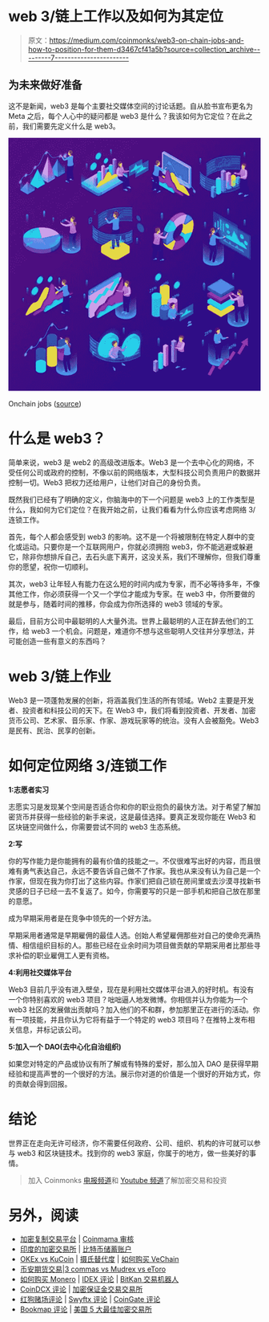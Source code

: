 # web 3/链上工作以及如何为其定位

> 原文：<https://medium.com/coinmonks/web3-on-chain-jobs-and-how-to-position-for-them-d3467cf41a5b?source=collection_archive---------7----------------------->

## 为未来做好准备

这不是新闻，web3 是每个主要社交媒体空间的讨论话题。自从脸书宣布更名为 Meta 之后，每个人心中的疑问都是 web3 是什么？我该如何为它定位？在此之前，我们需要先定义什么是 web3。

![](img/d1a456f8d0130c0f64110a5b9fcb4c4f.png)

Onchain jobs ([source](https://image.freepik.com/free-vector/isometric-glowing-business-analytics-icons-set-with-people-making-various-graphs-diagrams-3d-isolated-vector-illustration_1284-30862.jpg))

# 什么是 web3？

简单来说，web3 是 web2 的高级改进版本。Web3 是一个去中心化的网络，不受任何公司或政府的控制，不像以前的网络版本，大型科技公司负责用户的数据并控制一切。Web3 把权力还给用户，让他们对自己的身份负责。

既然我们已经有了明确的定义，你脑海中的下一个问题是 web3 上的工作类型是什么，我如何为它们定位？在我开始之前，让我们看看为什么你应该考虑网络 3/连锁工作。

首先，每个人都会感受到 web3 的影响。这不是一个将被限制在特定人群中的变化或运动。只要你是一个互联网用户，你就必须拥抱 web3，你不能逃避或躲避它，除非你想排斥自己，去石头底下离开，这没关系，我们不理解你，但我们尊重你的愿望，祝你一切顺利。

其次，web3 让年轻人有能力在这么短的时间内成为专家，而不必等待多年，不像其他工作，你必须获得一个又一个学位才能成为专家。在 web3 中，你所要做的就是参与，随着时间的推移，你会成为你所选择的 web3 领域的专家。

最后，目前方公司中最聪明的人大量外流。世界上最聪明的人正在辞去他们的工作，给 web3 一个机会。问题是，难道你不想与这些聪明人交往并分享想法，并可能创造一些有意义的东西吗？

# web 3/链上作业

Web3 是一项蓬勃发展的创新，将涵盖我们生活的所有领域。Web2 主要是开发者、投资者和科技公司的天下。在 Web3 中，我们将看到投资者、开发者、加密货币公司、艺术家、音乐家、作家、游戏玩家等的统治。没有人会被豁免。Web3 是民有、民治、民享的创新。

# 如何定位网络 3/连锁工作

**1:志愿者实习**

志愿实习是发现某个空间是否适合你和你的职业抱负的最快方法。对于希望了解加密货币并获得一些经验的新手来说，这是最佳选择。要真正发现你能在 Web3 和区块链空间做什么，你需要尝试不同的 web3 生态系统。

**2:写**

你的写作能力是你能拥有的最有价值的技能之一。不仅很难写出好的内容，而且很难有勇气表达自己，永远不要告诉自己做不了作家。我也从来没有认为自己是一个作家，但现在我为你打出了这些内容。作家们把自己锁在房间里或去沙漠寻找新书灵感的日子已经一去不复返了。如今，你需要写的只是一部手机和把自己放在那里的意愿。

成为早期采用者是在竞争中领先的一个好方法。

早期采用者通常是早期雇佣的最佳人选。创始人希望雇佣那些对自己的使命充满热情、相信组织目标的人。那些已经在业余时间为项目做贡献的早期采用者比那些寻求补偿的职业雇佣工人更有资格。

**4:利用社交媒体平台**

Web3 目前几乎没有进入壁垒，现在是利用社交媒体平台进入的好时机。有没有一个你特别喜欢的 web3 项目？咄咄逼人地发微博。你相信并认为你能为一个 web3 社区的发展做出贡献吗？加入他们的不和群，参加那里正在进行的活动。你有一项技能，并且你认为它将有益于一个特定的 web3 项目吗？在推特上发布相关信息，并标记该公司。

**5:加入一个 DAO(去中心化自治组织)**

如果您对特定的产品或协议有所了解或有特殊的爱好，那么加入 DAO 是获得早期经验和提高声誉的一个很好的方法。展示你对道的价值是一个很好的开始方式，你的贡献会得到回报。

# 结论

世界正在走向无许可经济，你不需要任何政府、公司、组织、机构的许可就可以参与 web3 和区块链技术。找到你的 web3 家庭，你属于的地方，做一些美好的事情。

> 加入 Coinmonks [电报频道](https://t.me/coincodecap)和 [Youtube 频道](https://www.youtube.com/c/coinmonks/videos)了解加密交易和投资

# 另外，阅读

*   [加密复制交易平台](/coinmonks/top-10-crypto-copy-trading-platforms-for-beginners-d0c37c7d698c) | [Coinmama 审核](/coinmonks/coinmama-review-ace5641bde6e)
*   [印度的加密交易所](/coinmonks/bitcoin-exchange-in-india-7f1fe79715c9) | [比特币储蓄账户](/coinmonks/bitcoin-savings-account-e65b13f92451)
*   [OKEx vs KuCoin](https://coincodecap.com/okex-kucoin) | [摄氏替代度](https://coincodecap.com/celsius-alternatives) | [如何购买 VeChain](https://coincodecap.com/buy-vechain)
*   [币安期货交易](https://coincodecap.com/binance-futures-trading)|[3 commas vs Mudrex vs eToro](https://coincodecap.com/mudrex-3commas-etoro)
*   [如何购买 Monero](https://coincodecap.com/buy-monero) | [IDEX 评论](https://coincodecap.com/idex-review) | [BitKan 交易机器人](https://coincodecap.com/bitkan-trading-bot)
*   [CoinDCX 评论](/coinmonks/coindcx-review-8444db3621a2) | [加密保证金交易交易所](https://coincodecap.com/crypto-margin-trading-exchanges)
*   [红狗赌场评论](https://coincodecap.com/red-dog-casino-review) | [Swyftx 评论](https://coincodecap.com/swyftx-review) | [CoinGate 评论](https://coincodecap.com/coingate-review)
*   [Bookmap 评论](https://coincodecap.com/bookmap-review-2021-best-trading-software) | [美国 5 大最佳加密交易所](https://coincodecap.com/crypto-exchange-usa)